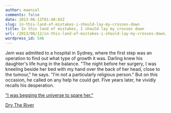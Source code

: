 ```yaml
---
author: maeniel
comments: false
date: 2013-06-12T01:40:02Z
slug: in-this-land-of-mistakes-i-should-lay-my-crosses-down
title: In this land of mistakes, I should lay my crosses down
url: /2013/06/12/in-this-land-of-mistakes-i-should-lay-my-crosses-down/
wordpress_id: 546
---
```


Jem was admitted to a hospital in Sydney, where the first step was an operation to find out what type of growth it was. Darling knew his daughter's life hung in the balance. "The night before her surgery, I was kneeling beside her bed with my hand over the back of her head, close to the tumour," he says. "I'm not a particularly religious person." But on this occasion, he called on any help he could get. Five years later, he vividly recalls his desperation.

["I was begging the universe to spare her."](http://www.dungogchronicle.com.au/story/1558580/heart-and-mind/?cs=7)

[Dry The River](https://www.youtube.com/watch?v=VR3Dv74htec)
